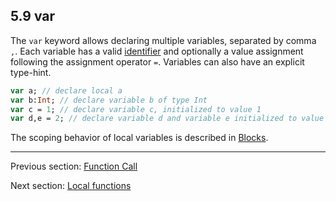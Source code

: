 ## 5.9 var

The `var` keyword allows declaring multiple variables, separated by comma `,`. Each variable has a valid [identifier](dictionary.md#identifier) and optionally a value assignment following the assignment operator `=`. Variables can also have an explicit type-hint.

```haxe
var a; // declare local a
var b:Int; // declare variable b of type Int
var c = 1; // declare variable c, initialized to value 1
var d,e = 2; // declare variable d and variable e initialized to value 2
```

The scoping behavior of local variables is described in [Blocks](expression-block.md).

---

Previous section: [Function Call](expression-function-call.md)

Next section: [Local functions](expression-function.md)